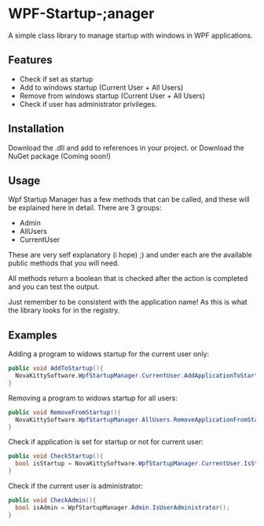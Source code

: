 # WPF-Startup-;anager
A simple class library to manage startup with windows in WPF applications.

## Features
- Check if set as startup
- Add to windows startup (Current User + All Users)
- Remove from windows startup (Current User + All Users)
- Check if user has administrator privileges.

## Installation
Download the .dll and add to references in your project.
or
Download the NuGet package (Coming soon!)

## Usage
Wpf Startup Manager has a few methods that can be called, and these will be explained here in detail.
There are 3 groups:
- Admin
- AllUsers
- CurrentUser

These are very self explanatory (i hope) ;)
and under each are the available public methods that you will need.

All methods return a boolean that is checked after the action is completed and you can test the output.

Just remember to be consistent with the application name!
As this is what the library looks for in the registry.

## Examples
Adding a program to widows startup for the current user only:
```C#
public void AddToStartup(){
  NovaKittySoftware.WpfStartupManager.CurrentUser.AddApplicationToStartup(MyAppName);
}
```
Removing a program to widows startup for all users:
```C#
public void RemoveFromStartup(){
  NovaKittySoftware.WpfStartupManager.AllUsers.RemoveApplicationFromStartup(MyAppName);
}
```

Check if application is set for startup or not for current user:
```C#
public void CheckStartup(){
  bool isStartup = NovaKittySoftware.WpfStartupManager.CurrentUser.IsStartup(MyAppName);
}
```

Check if the current user is administrator:
```C#
public void CheckAdmin(){
  bool isAdmin = WpfStartupManager.Admin.IsUserAdministrator();
}
```
